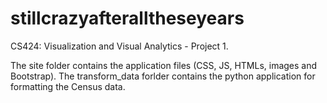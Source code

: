 # stillcrazyafteralltheseyears
CS424: Visualization and Visual Analytics - Project 1.

The site folder contains the application files (CSS, JS, HTMLs, images and Bootstrap).
The transform_data forlder contains the python application for formatting the Census data.

